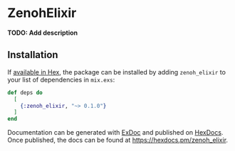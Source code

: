 # ZenohElixir

**TODO: Add description**

## Installation

If [available in Hex](https://hex.pm/docs/publish), the package can be installed
by adding `zenoh_elixir` to your list of dependencies in `mix.exs`:

```elixir
def deps do
  [
    {:zenoh_elixir, "~> 0.1.0"}
  ]
end
```

Documentation can be generated with [ExDoc](https://github.com/elixir-lang/ex_doc)
and published on [HexDocs](https://hexdocs.pm). Once published, the docs can
be found at <https://hexdocs.pm/zenoh_elixir>.

